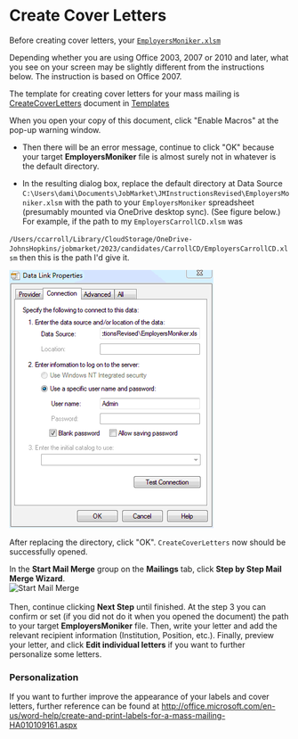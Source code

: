 # Create Cover Letters

Before creating cover letters, your [`EmployersMoniker.xlsm`](https://livejohnshopkins-my.sharepoint.com/:x:/g/personal/econplacement_jh_edu/EUXOP3uK5X9EgqUy8v72KgIBi8Bgy5dv53-QYnGkj9ttag?e=hmPSaY)
<!-- #[EmployersMoniker](https://github.com/ccarrollATjhuecon/JobMarket/blob/main/Templates/EmployersMoniker.xlsm) file should already be filled according to its instructions. -->

Depending whether you are using Office 2003, 2007 or 2010 and later, what you see on your screen may be slightly different from the instructions below. The instruction is based on Office 2007.

The template for creating cover letters for your mass mailing is [CreateCoverLetters](https://github.com/ccarrollATjhuecon/JobMarket/blob/main/Templates/) document in [Templates](https://github.com/ccarrollATjhuecon/JobMarket/blob/main/Templates/)

When you open your copy of this document, click "Enable Macros" at the pop-up warning window.

- Then there will be an error message, continue to click "OK" because your target **EmployersMoniker** file is almost surely not in whatever is the default directory. 

- In the resulting  dialog box, replace the default directory at Data Source `C:\Users\dami\Documents\JobMarket\JMInstructionsRevised\EmployersMoniker.xlsm` with the path to your `EmployersMoniker` spreadsheet (presumably mounted via OneDrive desktop sync). (See figure below.) For example, if the path to my `EmployersCarrollCD.xlsm` was 

`/Users/ccarroll/Library/CloudStorage/OneDrive-JohnsHopkins/jobmarket/2023/candidates/CarrollCD/EmployersCarrollCD.xlsm` then this is the path I'd give it.

<img src="Data-Link-Properties.gif" alt="Data Link Properties&#39;" />

After replacing the directory, click "OK". `CreateCoverLetters` now should be successfully opened.

In the **Start Mail Merge** group on the **Mailings** tab, click **Step by Step Mail Merge Wizard**.<br />
<img src="Start%20Mail%20Merge.gif" alt="Start Mail Merge" /><br />
<br />
Then, continue clicking **Next Step** until finished. At the step 3 you can confirm or set (if you did not do it when you opened the document) the path to your target **EmployersMoniker** file. Then, write your letter and add the relevant recipient information (Institution, Position, etc.). Finally, preview your letter, and click **Edit individual letters** if you want to further personalize some letters. </p></td>

<tr class="odd">
<td><h3 id="personalization">Personalization</h3>
If you want to further improve the appearance of your labels and cover letters, further reference can be found at <a href="http://office.microsoft.com/en-us/word-help/create-and-print-labels-for-a-mass-mailing-HA010109161.aspx">http://office.microsoft.com/en-us/word-help/create-and-print-labels-for-a-mass-mailing-HA010109161.aspx</a></td>
</tr>
